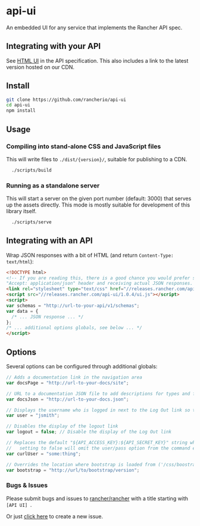 api-ui
========

An embedded UI for any service that implements the Rancher API spec.

Integrating with your API
-------
See [HTML UI](https://github.com/rancherio/api-spec/blob/master/specification.md#html-ui) in the API specification.  This also includes a link to the latest version hosted on our CDN.

Install
--------
```bash
git clone https://github.com/rancherio/api-ui
cd api-ui
npm install
```

Usage
--------

### Compiling into stand-alone CSS and JavaScript files
This will write files to `./dist/{version}/`, suitable for publishing to a CDN.

```bash
  ./scripts/build
```

### Running as a standalone server
This will start a server on the given port number (default: 3000) that serves up the assets directly.
This mode is mostly suitable for development of this library itself.

```bash
  ./scripts/serve
```

Integrating with an API
--------
Wrap JSON responses with a bit of HTML (and return `Content-Type: text/html`):
```html
<!DOCTYPE html>
<!-- If you are reading this, there is a good chance you would prefer sending an
"Accept: application/json" header and receiving actual JSON responses. -->
<link rel="stylesheet" type="text/css" href="//releases.rancher.com/api-ui/1.0.4/ui.css" />
<script src="//releases.rancher.com/api-ui/1.0.4/ui.js"></script>
<script>
var schemas = "http://url-to-your-api/v1/schemas";
var data = {
  /* ... JSON response ... */
};
/* ... additional options globals, see below ... */
</script>
```

Options
------
Several options can be configured through additional globals:

```javascript
// Adds a documentation link in the navigation area
var docsPage = "http://url-to-your-docs/site";

// URL to a documentation JSON file to add descriptions for types and fields.
var docsJson = "http://url-to-your-docs.json";

// Displays the username who is logged in next to the Log Out link so the user knows who you think they are
var user = "jsmith";

// Disables the display of the logout link
var logout = false; // Disable the display of the Log Out link

// Replaces the default "${API_ACCESS_KEY}:${API_SECRET_KEY}" string when displaying cURL commands.
//   setting to false will omit the user/pass option from the command entirely.
var curlUser = "some:thing";

// Overrides the location where bootstrap is loaded from ('/css/boostrap.min.css' and '/js/bootstrap.min.js' will be appended to this)
var bootstrap = "http://url/to/bootstrap/version";
```

### Bugs & Issues
Please submit bugs and issues to [rancher/rancher](//github.com/rancher/rancher/issues) with a title starting with `[API UI] `.

Or just [click here](//github.com/rancher/rancher/issues/new?title=%5BAPI%20UI%5D%20) to create a new issue.
